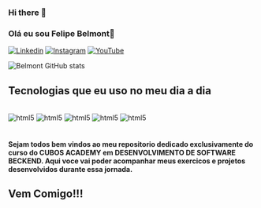 ### Hi there 👋
### Olá eu sou Felipe Belmont👋
[![Linkedin](https://img.shields.io/badge/LinkedIn-0077B5?style=for-the-badge&logo=linkedin&logoColor=white)](https://www.linkedin.com/in/belmontprogramador/)
[![Instagram](https://img.shields.io/badge/Instagram-E4405F?style=for-the-badge&logo=instagram&logoColor=white)](https://www.instagram.com/eubellmont/)
[![YouTube](https://img.shields.io/badge/YouTube-FF0000?style=for-the-badge&logo=youtube&logoColor=white)](https://www.youtube.com/@belmontprogramador)


![Belmont GitHub stats](https://github-readme-stats.vercel.app/api?username=belmontprogramador&show_icons=true&theme=tokyonight)

## Tecnologias que eu uso no meu dia a dia

<div style="display: inline_block"><br/>
     <img aling="center" alt="html5" src="https://img.shields.io/badge/JavaScript-F7DF1E?style=for-the-badge&logo=javascript&logoColor=black"/>
    <img aling="center" alt="html5" src="https://img.shields.io/badge/Node.js-43853D?style=for-the-badge&logo=node.js&logoColor=white"/>
    <img aling="center" alt="html5" src="https://img.shields.io/badge/TypeScript-007ACC?style=for-the-badge&logo=typescript&logoColor=white"/>
    <img aling="center" alt="html5" src="https://img.shields.io/badge/GitHub-100000?style=for-the-badge&logo=github&logoColor=white"/>
    <img aling="center" alt="html5" src="https://img.shields.io/badge/MySQL-005C84?style=for-the-badge&logo=mysql&logoColor=white"/>

</div><br/>

#### Sejam todos bem vindos ao meu repositorio dedicado exclusivamente do curso do CUBOS ACADEMY em DESENVOLVIMENTO DE SOFTWARE BECKEND. Aqui voce vai poder acompanhar meus exercicos e projetos desenvolvidos durante essa jornada. 
## Vem Comigo!!!
